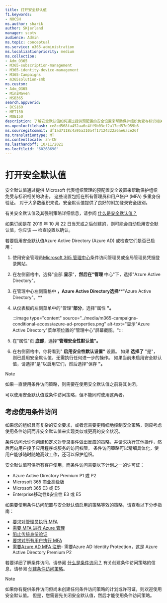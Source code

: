 ```yaml
---
title: 打开安全默认值
f1.keywords:
- NOCSH
ms.author: sharik
author: SKjerland
manager: scotv
audience: Admin
ms.topic: conceptual
ms.service: o365-administration
ms.localizationpriority: medium
ms.collection:
- Adm_O365
- M365-subscription-management
- M365-identity-device-management
- M365-Campaigns
- m365solution-smb
ms.custom:
- Adm_O365
- MiniMaven
- MSB365
search.appverid:
- BCS160
- MET150
- MOE150
description: 了解安全默认值如何通过提供预配置的安全设置来帮助保护组织免受与标识相关的攻击。
ms.openlocfilehash: ce8cd568fa452aa6c4ff9b03cf2a17ed57d959b6
ms.sourcegitcommit: df1ad7118c4a95a310a4f17124322a6ae6ace26f
ms.translationtype: MT
ms.contentlocale: zh-CN
ms.lasthandoff: 10/11/2021
ms.locfileid: "60268690"
---
```

# <a name="turn-on-security-defaults"></a>打开安全默认值

安全默认值通过提供 Microsoft 代表组织管理的预配置安全设置来帮助保护组织免受与标识相关的攻击。 这些设置包括在所有管理员和用户帐户 (MFA) 多重身份验证。 对于大多数组织来说，安全默认值提供了良好的附加登录安全级别。

有关安全默认值及其强制策略详细信息，请参阅 [什么是安全默认值？](/azure/active-directory/fundamentals/concept-fundamentals-security-defaults)

如果订阅是在 2019 年 10 月 22 日当天或之后创建的，则可能会自动启用安全默认值，你应该 &mdash; 检查设置以确认。

若要启用安全默认值Azure Active Directory (Azure AD) 或检查它们是否已启用：

1. 使用安全管理员<a href="https://go.microsoft.com/fwlink/p/?linkid=2024339" target="_blank">Microsoft 365 管理中心</a>条件访问管理员或全局管理员凭据登录网站。

2. 在左侧窗格中，选择"全部 **显示**"，**然后在"管理** 中心"下，选择"Azure Active Directory"。 

3. 在管理中心左侧窗格中 **，Azure Active Directory选择****"Azure Active Directory"。**

4. 从仪表板的左侧菜单中的"管理"**部分**，选择"属性 **"。**

    :::image type="content" source="../media/m365-campaigns-conditional-access/azure-ad-properties.png" alt-text="显示&quot;Azure Active Directory&quot;菜单项位置的&quot;管理中心&quot;屏幕截图。":::

5. 在"属性"页 **底部**，选择"**管理安全性默认值"。**

6. 在右侧窗格中，你将看到" **启用安全性默认设置"** 设置。 如果 **选择了** "是"，则已启用安全默认值，无需执行任何进一步的操作。 如果当前未启用安全默认值，请选择"是"以启用它们，然后选择"保存 **"。**

> [!NOTE]
> 如果一直使用条件访问策略，则需要在使用安全默认值之前将其关闭。
>
> 可以使用安全默认值或条件访问策略，但不能同时使用这两者。

## <a name="consider-using-conditional-access"></a>考虑使用条件访问

如果您的组织具有复杂的安全要求，或者您需要更精细地控制安全策略，则应考虑使用条件访问而非安全默认值来实现类似或更高的安全状况。 

条件访问允许你创建和定义对登录事件做出反应的策略，并请求执行其他操作，然后再向用户授予应用程序或服务的访问权限。 条件访问策略可以精细具体化，使用户能够随时随地高效工作，还可以保护组织。

安全默认值可供所有客户使用，而条件访问需要以下计划之一的许可证：

- Azure Active Directory Premium P1 或 P2
- Microsoft 365 商业高级版
- Microsoft 365 E3 或 E5
- Enterprise移动性&安全性 E3 或 E5

如果要使用条件访问配置与安全默认值启用的策略等效的策略，请查看以下分步指南：

- [要求对管理员执行 MFA](/azure/active-directory/conditional-access/howto-conditional-access-policy-admin-mfa)
- [需要 MFA 进行 Azure 管理](/azure/active-directory/conditional-access/howto-conditional-access-policy-azure-management)
- [阻止传统身份验证](/azure/active-directory/conditional-access/howto-conditional-access-policy-block-legacy)
- [要求对所有用户执行 MFA](/azure/active-directory/conditional-access/howto-conditional-access-policy-all-users-mfa)
- [需要Azure AD MFA 注册](/azure/active-directory/identity-protection/howto-identity-protection-configure-mfa-policy)- 需要Azure AD Identity Protection，这是 Azure Active Directory Premium P2

若要详细了解条件访问，请参阅 [什么是条件访问？](/azure/active-directory/conditional-access/overview) 有关创建条件访问策略的信息，请参阅 [创建条件访问策略](/azure/active-directory/authentication/tutorial-enable-azure-mfa#create-a-conditional-access-policy)。

> [!NOTE]
> 如果你有提供条件访问但尚未创建任何条件访问策略的计划或许可证，则欢迎使用安全默认值。 但是，您需要先关闭安全默认值，然后才能使用条件访问策略。
